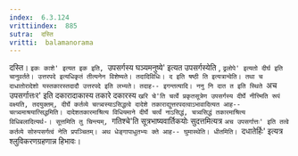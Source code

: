 ```yaml
---
index:  6.3.124
vrittiindex:  885
sutra:  दस्ति
vritti:  balamanorama 
---
```


दस्ति। `इकः काशे' इत्यत इक इति, `उपसर्गस्य घञ्यमनुष्ये' इत्यत उपसर्गस्येति , `ढ्रलोपे' इत्यतो दीर्घ इति चानुवर्तते। उत्तरपदे इत्यधिकृतं तीत्यनेन विशेष्यते। तदादिविधिः। द इति षष्ठी ति इत्यत्रान्वेति। तथा च दाधातोरादेशो यस्तकारस्तदादौ उत्तरपदे इति लभ्यते। तदाह-- इगन्तत्यादि। ननु नि दात त इति स्थिते `अच उपसर्गात्तःर' इति दकारादाकास्य तकारे दकारस्य `खरि चे'ति चर्त्वे प्रकृतसूत्रेण उपसर्गस्य दीर्घे नीत्त्मिति रूपं वक्ष्यति, तदयुक्तम्, दीर्घे कर्तव्ये चत्त्र्वस्याऽसिद्धत्वे दादेशे तकाराद्युत्तरपदत्वाऽभावादित्यत आह-- चत्त्र्वमाश्रयात्सिद्धमिति। दादेशतकारमाश्रित्य विधियमाने दीर्घे चर्त्वं नाऽसिद्धं, चत्र्वसिद्धं तकारमाश्रित्य विधिबलादित्यर्थ-। सूत्तमिति तु चिन्त्यम्, `गतिश्चे'ति सूत्रभाष्यवार्तिकयोः सुदत्तमित्यत्र `अच उपसर्गात्तः' इति तत्वे कर्तव्ये सोरुपसर्गत्वं नेति प्रपञ्चितम्। अथ धेङ्गापाधुतभ्यः क्ते आह-- घुमास्थेति। धीतमिति। `दधातेर्हिः' इत्यत्र श्लुविकरणग्रहणान्न हिभावः।

